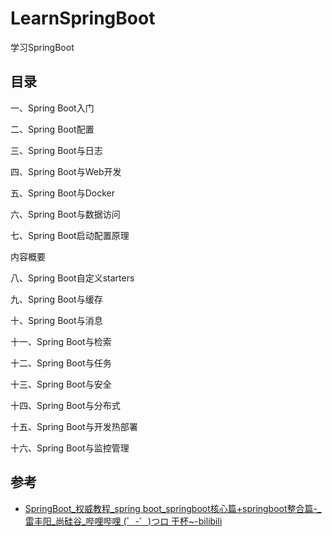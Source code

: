 # LearnSpringBoot
学习SpringBoot



## 目录

一、Spring Boot入门

二、Spring Boot配置

三、Spring Boot与日志

四、Spring Boot与Web开发

五、Spring Boot与Docker

六、Spring Boot与数据访问

七、Spring Boot启动配置原理

内容概要

八、Spring Boot自定义starters

九、Spring Boot与缓存

十、Spring Boot与消息

十一、Spring Boot与检索

十二、Spring Boot与任务

十三、Spring Boot与安全

十四、Spring Boot与分布式

十五、Spring Boot与开发热部署

十六、Spring Boot与监控管理



## 参考

- [SpringBoot_权威教程_spring boot_springboot核心篇+springboot整合篇-_雷丰阳_尚硅谷_哔哩哔哩 (゜-゜)つロ 干杯~-bilibili](https://www.bilibili.com/video/BV1Et411Y7tQ?p=1)